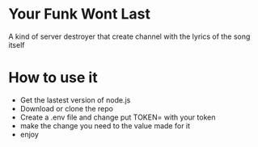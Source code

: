 # Your Funk Wont Last
A kind of server destroyer that create channel with the lyrics of the song itself
# How to use it
- Get the lastest version of node.js
- Download or clone the repo 
- Create a .env file and change put TOKEN= with your token
- make the change you need to the value made for it
- enjoy
#
